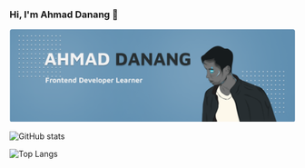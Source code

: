 ### Hi, I'm Ahmad Danang 👋

<img src="/images/github.png" alt="banner-ahmad-danang"> <br />

![GitHub stats](https://github-readme-stats.vercel.app/api?username=getahmad&show_icons=true) <br />

![Top Langs](https://github-readme-stats.vercel.app/api/top-langs/?username=getahmad&layout=compact)



<!--
**getahmad/getahmad** is a ✨ _special_ ✨ repository because its `README.md` (this file) appears on your GitHub profile.

Here are some ideas to get you started:

- 🔭 I’m currently working on ...
- 🌱 I’m currently learning ...
- 👯 I’m looking to collaborate on ...
- 🤔 I’m looking for help with ...
- 💬 Ask me about ...
- 📫 How to reach me: ...
- 😄 Pronouns: ...
- ⚡ Fun fact: ...
-->
